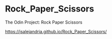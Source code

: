 # Rock_Paper_Scissors
The Odin Project: Rock Paper Scissors

https://jsalejandria.github.io/Rock_Paper_Scissors/
